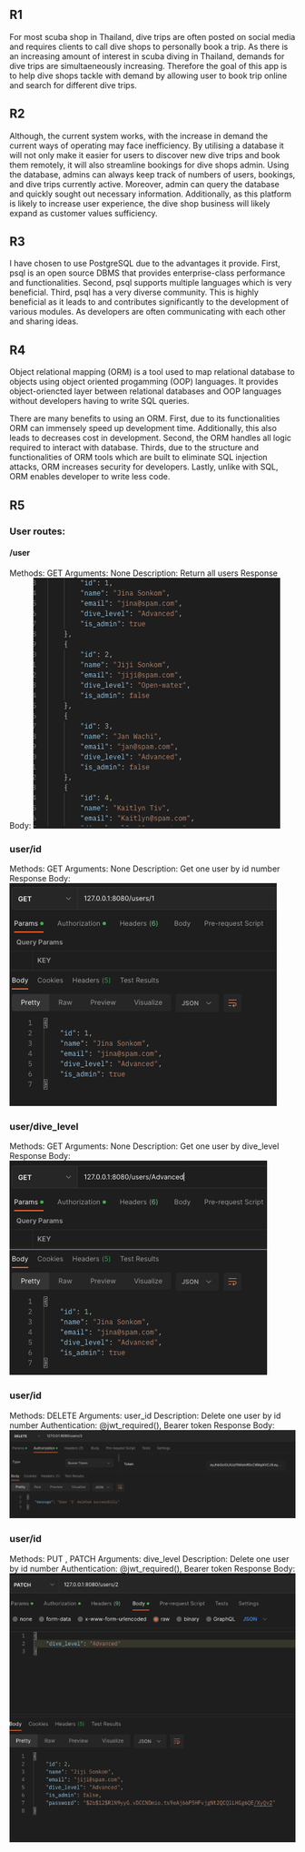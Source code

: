 ## R1
For most scuba shop in Thailand, dive trips are often posted on social media and requires clients to call dive shops to personally book a trip. As there is an increasing amount of interest in scuba diving in Thailand, demands for dive trips are simultaeneously increasing. Therefore the goal of this app is to help dive shops tackle with demand by allowing user to book trip online and search for different dive trips.

## R2
Although, the current system works, with the increase in demand the current ways of operating may face inefficiency. By utilising a database it will not only make it easier for users to discover new dive trips and book them remotely, it will also streamline bookings for dive shops admin. Using the database, admins can always keep track of numbers of users, bookings, and dive trips currently active. Moreover, admin can query the database and quickly sought out necessary information. Additionally, as this platform is likely to increase user experience, the dive shop business will likely expand as customer values sufficiency.

## R3
I have chosen to use PostgreSQL due to the advantages it provide. First, psql is an open source DBMS that provides enterprise-class performance and functionalities. Second, psql supports multiple languages which is very beneficial. Third, psql has a very diverse community. This is highly beneficial as it leads to and contributes significantly to the development of various modules. As developers are often communicating with each other and sharing ideas.

## R4
Object relational mapping (ORM) is a tool used to map relational database to objects using object oriented progamming (OOP) languages. It provides object-oriencted layer between relational databases and OOP languages without developers having to write SQL queries.

There are many benefits to using an ORM. First, due to its functionalities ORM can immensely speed up development time. Additionally, this also leads to decreases cost in development. Second, the ORM handles all logic required to interact with database. Thirds, due to the structure and functionalities of ORM tools which are built to eliminate SQL injection attacks, ORM increases security for developers. Lastly, unlike with SQL, ORM enables developer to write less code.

## R5
### User routes:
#### /user
Methods: GET
Arguments: None
Description: Return all users
Response Body:
![image of user route](resources/%3Ausers%3A.png)

### user/id
Methods: GET
Arguments: None
Description: Get one user by id number
Response Body:
![image of user route](resources/user%3A1.png)

### user/dive_level
Methods: GET
Arguments: None
Description: Get one user by dive_level
Response Body:
![image of user route](resources/user%3Adive_level.png)

### user/id
Methods: DELETE
Arguments: user_id
Description: Delete one user by id number
Authentication: @jwt_required(), Bearer token
Response Body:
![image of user route](resources/user(delete).png)

### user/id
Methods: PUT , PATCH
Arguments: dive_level
Description: Delete one user by id number
Authentication: @jwt_required(), Bearer token
Response Body:
![image of user route](resources/user(patch).png)